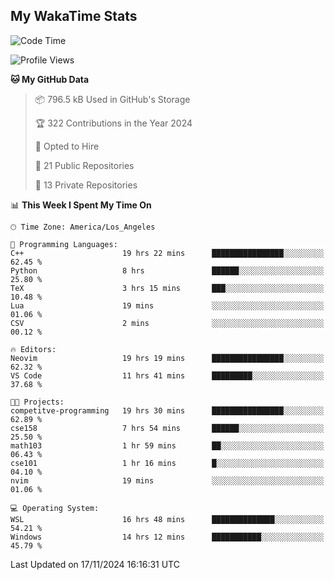 ## My WakaTime Stats
<!--START_SECTION:waka-->
![Code Time](http://img.shields.io/badge/Code%20Time-142%20hrs%2050%20mins-blue)

![Profile Views](http://img.shields.io/badge/Profile%20Views-0-blue)

**🐱 My GitHub Data** 

> 📦 796.5 kB Used in GitHub's Storage 
 > 
> 🏆 322 Contributions in the Year 2024
 > 
> 💼 Opted to Hire
 > 
> 📜 21 Public Repositories 
 > 
> 🔑 13 Private Repositories 
 > 
📊 **This Week I Spent My Time On** 

```text
🕑︎ Time Zone: America/Los_Angeles

💬 Programming Languages: 
C++                      19 hrs 22 mins      ████████████████░░░░░░░░░   62.45 % 
Python                   8 hrs               ██████░░░░░░░░░░░░░░░░░░░   25.80 % 
TeX                      3 hrs 15 mins       ███░░░░░░░░░░░░░░░░░░░░░░   10.48 % 
Lua                      19 mins             ░░░░░░░░░░░░░░░░░░░░░░░░░   01.06 % 
CSV                      2 mins              ░░░░░░░░░░░░░░░░░░░░░░░░░   00.12 % 

🔥 Editors: 
Neovim                   19 hrs 19 mins      ████████████████░░░░░░░░░   62.32 % 
VS Code                  11 hrs 41 mins      █████████░░░░░░░░░░░░░░░░   37.68 % 

🐱‍💻 Projects: 
competitve-programming   19 hrs 30 mins      ████████████████░░░░░░░░░   62.89 % 
cse158                   7 hrs 54 mins       ██████░░░░░░░░░░░░░░░░░░░   25.50 % 
math103                  1 hr 59 mins        ██░░░░░░░░░░░░░░░░░░░░░░░   06.43 % 
cse101                   1 hr 16 mins        █░░░░░░░░░░░░░░░░░░░░░░░░   04.10 % 
nvim                     19 mins             ░░░░░░░░░░░░░░░░░░░░░░░░░   01.06 % 

💻 Operating System: 
WSL                      16 hrs 48 mins      ██████████████░░░░░░░░░░░   54.21 % 
Windows                  14 hrs 12 mins      ███████████░░░░░░░░░░░░░░   45.79 % 
```


 Last Updated on 17/11/2024 16:16:31 UTC
<!--END_SECTION:waka-->
